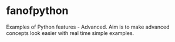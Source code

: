 # fanofpython
Examples of Python features - Advanced. Aim is to make advanced concepts look easier with real time simple examples.
